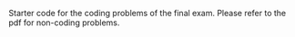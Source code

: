 Starter code for the coding problems of the final exam. Please refer to the pdf for non-coding problems.
